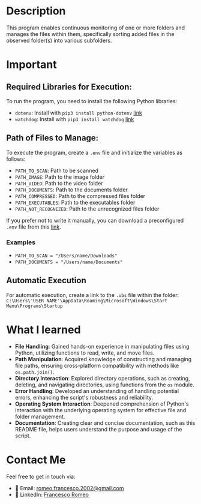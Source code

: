 # Description

This program enables continuous monitoring of one or more folders and manages the files within them, specifically sorting added files in the observed folder(s) into various subfolders.

# Important

## Required Libraries for Execution:

To run the program, you need to install the following Python libraries:<br>

- `dotenv`: Install with `pip3 install python-dotenv` [link](https://pypi.org/project/python-dotenv/)<br>
- `watchdog`: Install with `pip3 install watchdog` [link](https://pypi.org/project/watchdog/)

## Path of Files to Manage:

To execute the program, create a `.env` file and initialize the variables as follows:<br>

- `PATH_TO_SCAN`: Path to be scanned <br>
- `PATH_IMAGE`: Path to the image folder <br>
- `PATH_VIDEO`: Path to the video folder <br>
- `PATH_DOCUMENTS`: Path to the documents folder <br>
- `PATH_COMPRESSED`: Path to the compressed files folder <br>
- `PATH_EXECUTABLES`: Path to the executables folder <br>
- `PATH_NOT_RECOGNIZED`: Path to the unrecognized files folder <br>

If you prefer not to write it manually, you can download a preconfigured `.env` file from this [link](https://github.com/FrancescoRomeo02/File-manager-automatization/blob/main/demo.env).

### Examples
- `PATH_TO_SCAN = "/Users/name/Downloads"`
- `PATH_DOCUMENTS = "/Users/name/Documents"`

## Automatic Execution

For automatic execution, create a link to the `.vbs` file within the folder: <br>
`C:\Users\'USER NAME'\AppData\Roaming\Microsoft\Windows\Start Menu\Programs\Startup`

# What I learned

- **File Handling**: Gained hands-on experience in manipulating files using Python, utilizing functions to read, write, and move files.
- **Path Manipulation**: Acquired knowledge of constructing and managing file paths, ensuring cross-platform compatibility with methods like `os.path.join()`.
- **Directory Interaction**: Explored directory operations, such as creating, deleting, and navigating directories, using functions from the `os` module.
- **Error Handling**: Developed an understanding of handling potential errors, enhancing the script's robustness and reliability.
- **Operating System Interaction**: Deepened comprehension of Python's interaction with the underlying operating system for effective file and folder management.
- **Documentation**: Creating clear and concise documentation, such as this README file, helps users understand the purpose and usage of the script.

# Contact Me
Feel free to get in touch via:
- 📧 Email: romeo.francesco.2002@gmail.com
- 💼 LinkedIn: [Francesco Romeo](https://www.linkedin.com/in/FrancescoRomeo02)
